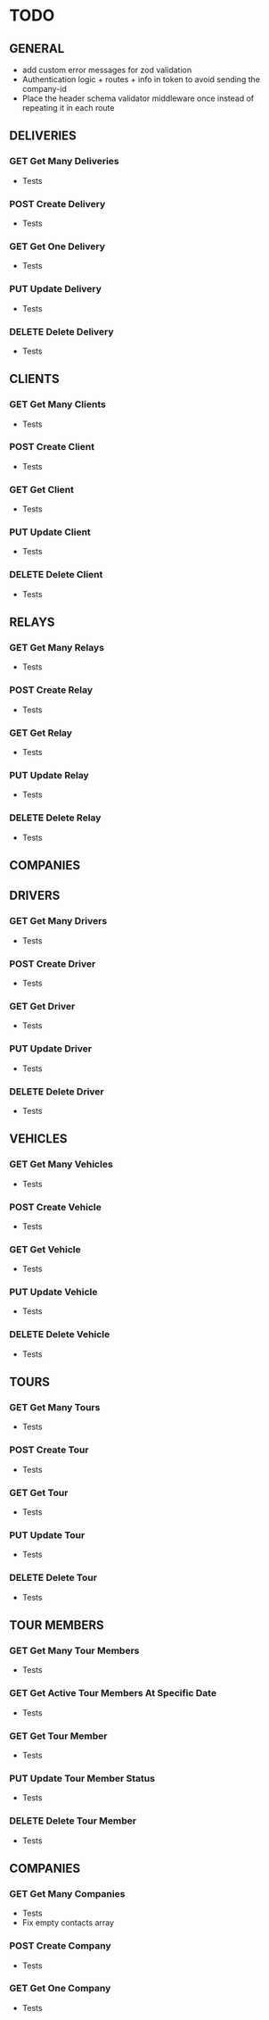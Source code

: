 # TODO

## GENERAL

- add custom error messages for zod validation
- Authentication logic + routes + info in token to avoid sending the company-id
- Place the header schema validator middleware once instead of repeating it in each route

## DELIVERIES

### GET Get Many Deliveries

- Tests

### POST Create Delivery

- Tests

### GET Get One Delivery

- Tests

### PUT Update Delivery

- Tests

### DELETE Delete Delivery

- Tests

## CLIENTS

### GET Get Many Clients

- Tests

### POST Create Client

- Tests

### GET Get Client

- Tests

### PUT Update Client

- Tests

### DELETE Delete Client

- Tests

## RELAYS

### GET Get Many Relays

- Tests

### POST Create Relay

- Tests

### GET Get Relay

- Tests

### PUT Update Relay

- Tests

### DELETE Delete Relay

- Tests

## COMPANIES

## DRIVERS

### GET Get Many Drivers

- Tests

### POST Create Driver

- Tests

### GET Get Driver

- Tests

### PUT Update Driver

- Tests

### DELETE Delete Driver

- Tests

## VEHICLES

### GET Get Many Vehicles

- Tests

### POST Create Vehicle

- Tests

### GET Get Vehicle

- Tests

### PUT Update Vehicle

- Tests

### DELETE Delete Vehicle

- Tests

## TOURS

### GET Get Many Tours

- Tests

### POST Create Tour

- Tests

### GET Get Tour

- Tests

### PUT Update Tour

- Tests

### DELETE Delete Tour

- Tests

## TOUR MEMBERS

### GET Get Many Tour Members

- Tests

### GET Get Active Tour Members At Specific Date

- Tests

### GET Get Tour Member

- Tests

### PUT Update Tour Member Status

- Tests

### DELETE Delete Tour Member

- Tests

## COMPANIES

### GET Get Many Companies

- Tests
- Fix empty contacts array

### POST Create Company

- Tests

### GET Get One Company

- Tests